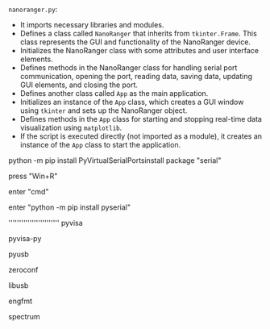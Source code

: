 `nanoranger.py`:

- It imports necessary libraries and modules.
- Defines a class called `NanoRanger` that inherits from `tkinter.Frame`. This class represents the GUI and functionality of the NanoRanger device.
- Initializes the NanoRanger class with some attributes and user interface elements.
- Defines methods in the NanoRanger class for handling serial port communication, opening the port, reading data, saving data, updating GUI elements, and closing the port.
- Defines another class called `App` as the main application.
- Initializes an instance of the `App` class, which creates a GUI window using `tkinter` and sets up the NanoRanger object.
- Defines methods in the `App` class for starting and stopping real-time data visualization using `matplotlib`.
- If the script is executed directly (not imported as a module), it creates an instance of the `App` class to start the application.



python -m pip install PyVirtualSerialPortsinstall package "serial"

press "Win+R" 

enter "cmd"

enter "python -m pip install pyserial"

''''''''''''''''''''''''
pyvisa

pyvisa-py

pyusb

zeroconf

libusb

engfmt

spectrum





